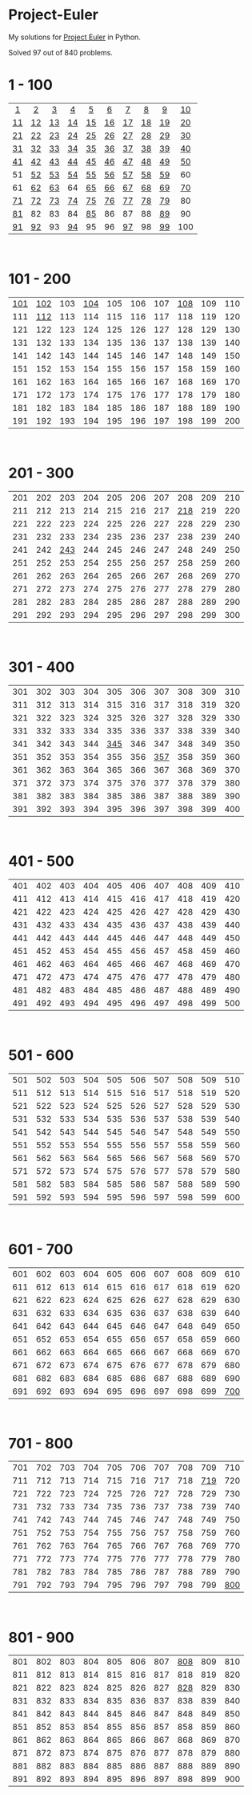 # Project-Euler
My solutions for [Project Euler](https://projecteuler.net) in Python.

Solved 97 out of 840 problems.
<br />

# 1 - 100

|||||||||||
|:-:|:-:|:-:|:-:|:-:|:-:|:-:|:-:|:-:|:-:|
|[1](0001-0100/0001/main.py)|[2](0001-0100/0002/main.py)|[3](0001-0100/0003/main.py)|[4](0001-0100/0004/main.py)|[5](0001-0100/0005/main.py)|[6](0001-0100/0006/main.py)|[7](0001-0100/0007/main.py)|[8](0001-0100/0008/main.py)|[9](0001-0100/0009/main.py)|[10](0001-0100/0010/main.py)|
|[11](0001-0100/0011/main.py)|[12](0001-0100/0012/main.py)|[13](0001-0100/0013/main.py)|[14](0001-0100/0014/main.py)|[15](0001-0100/0015/main.py)|[16](0001-0100/0016/main.py)|[17](0001-0100/0017/main.py)|[18](0001-0100/0018/main.py)|[19](0001-0100/0019/main.py)|[20](0001-0100/0020/main.py)|
|[21](0001-0100/0021/main.py)|[22](0001-0100/0022/main.py)|[23](0001-0100/0023/main.py)|[24](0001-0100/0024/main.py)|[25](0001-0100/0025/main.py)|[26](0001-0100/0026/main.py)|[27](0001-0100/0027/main.py)|[28](0001-0100/0028/main.py)|[29](0001-0100/0029/main.py)|[30](0001-0100/0030/main.py)|
|[31](0001-0100/0031/main.py)|[32](0001-0100/0032/main.py)|[33](0001-0100/0033/main.py)|[34](0001-0100/0034/main.py)|[35](0001-0100/0035/main.py)|[36](0001-0100/0036/main.py)|[37](0001-0100/0037/main.py)|[38](0001-0100/0038/main.py)|[39](0001-0100/0039/main.py)|[40](0001-0100/0040/main.py)|
|[41](0001-0100/0041/main.py)|[42](0001-0100/0042/main.py)|[43](0001-0100/0043/main.py)|[44](0001-0100/0044/main.py)|[45](0001-0100/0045/main.py)|[46](0001-0100/0046/main.py)|[47](0001-0100/0047/main.py)|[48](0001-0100/0048/main.py)|[49](0001-0100/0049/main.py)|[50](0001-0100/0050/main.py)|
|51|[52](0001-0100/0052/main.py)|[53](0001-0100/0053/main.py)|[54](0001-0100/0054/main.py)|[55](0001-0100/0055/main.py)|[56](0001-0100/0056/main.py)|[57](0001-0100/0057/main.py)|[58](0001-0100/0058/main.py)|[59](0001-0100/0059/main.py)|60|
|61|[62](0001-0100/0062/main.py)|[63](0001-0100/0063/main.py)|64|[65](0001-0100/0065/main.py)|[66](0001-0100/0066/main.py)|[67](0001-0100/0067/main.py)|[68](0001-0100/0068/main.py)|[69](0001-0100/0069/main.py)|[70](0001-0100/0070/main.py)|
|[71](0001-0100/0071/main.py)|[72](0001-0100/0072/main.py)|[73](0001-0100/0073/main.py)|[74](0001-0100/0074/main.py)|[75](0001-0100/0075/main.py)|[76](0001-0100/0076/main.py)|[77](0001-0100/0077/main.py)|[78](0001-0100/0078/main.py)|[79](0001-0100/0079/main.py)|80|
|[81](0001-0100/0081/main.py)|82|83|84|[85](0001-0100/0085/main.py)|86|87|88|[89](0001-0100/0089/main.py)|90|
|[91](0001-0100/0091/main.py)|[92](0001-0100/0092/main.py)|93|[94](0001-0100/0094/main.py)|95|96|[97](0001-0100/0097/main.py)|98|[99](0001-0100/0099/main.py)|100|

<br />

# 101 - 200

|||||||||||
|:-:|:-:|:-:|:-:|:-:|:-:|:-:|:-:|:-:|:-:|
|[101](0101-0200/0101/main.py)|[102](0101-0200/0102/main.py)|103|[104](0101-0200/0104/main.py)|105|106|107|[108](0101-0200/0108/main.py)|109|110|
|111|[112](0101-0200/0112/main.py)|113|114|115|116|117|118|119|120|
|121|122|123|124|125|126|127|128|129|130|
|131|132|133|134|135|136|137|138|139|140|
|141|142|143|144|145|146|147|148|149|150|
|151|152|153|154|155|156|157|158|159|160|
|161|162|163|164|165|166|167|168|169|170|
|171|172|173|174|175|176|177|178|179|180|
|181|182|183|184|185|186|187|188|189|190|
|191|192|193|194|195|196|197|198|199|200|

<br />

# 201 - 300

|||||||||||
|:-:|:-:|:-:|:-:|:-:|:-:|:-:|:-:|:-:|:-:|
|201|202|203|204|205|206|207|208|209|210|
|211|212|213|214|215|216|217|[218](0201-0300/0218/main.py)|219|220|
|221|222|223|224|225|226|227|228|229|230|
|231|232|233|234|235|236|237|238|239|240|
|241|242|[243](0201-0300/0243/main.py)|244|245|246|247|248|249|250|
|251|252|253|254|255|256|257|258|259|260|
|261|262|263|264|265|266|267|268|269|270|
|271|272|273|274|275|276|277|278|279|280|
|281|282|283|284|285|286|287|288|289|290|
|291|292|293|294|295|296|297|298|299|300|

<br />

# 301 - 400

|||||||||||
|:-:|:-:|:-:|:-:|:-:|:-:|:-:|:-:|:-:|:-:|
|301|302|303|304|305|306|307|308|309|310|
|311|312|313|314|315|316|317|318|319|320|
|321|322|323|324|325|326|327|328|329|330|
|331|332|333|334|335|336|337|338|339|340|
|341|342|343|344|[345](0301-0400/0345/main.py)|346|347|348|349|350|
|351|352|353|354|355|356|[357](0301-0400/0357/main.py)|358|359|360|
|361|362|363|364|365|366|367|368|369|370|
|371|372|373|374|375|376|377|378|379|380|
|381|382|383|384|385|386|387|388|389|390|
|391|392|393|394|395|396|397|398|399|400|

<br />

# 401 - 500

|||||||||||
|:-:|:-:|:-:|:-:|:-:|:-:|:-:|:-:|:-:|:-:|
|401|402|403|404|405|406|407|408|409|410|
|411|412|413|414|415|416|417|418|419|420|
|421|422|423|424|425|426|427|428|429|430|
|431|432|433|434|435|436|437|438|439|440|
|441|442|443|444|445|446|447|448|449|450|
|451|452|453|454|455|456|457|458|459|460|
|461|462|463|464|465|466|467|468|469|470|
|471|472|473|474|475|476|477|478|479|480|
|481|482|483|484|485|486|487|488|489|490|
|491|492|493|494|495|496|497|498|499|500|

<br />

# 501 - 600

|||||||||||
|:-:|:-:|:-:|:-:|:-:|:-:|:-:|:-:|:-:|:-:|
|501|502|503|504|505|506|507|508|509|510|
|511|512|513|514|515|516|517|518|519|520|
|521|522|523|524|525|526|527|528|529|530|
|531|532|533|534|535|536|537|538|539|540|
|541|542|543|544|545|546|547|548|549|550|
|551|552|553|554|555|556|557|558|559|560|
|561|562|563|564|565|566|567|568|569|570|
|571|572|573|574|575|576|577|578|579|580|
|581|582|583|584|585|586|587|588|589|590|
|591|592|593|594|595|596|597|598|599|600|

<br />

# 601 - 700

|||||||||||
|:-:|:-:|:-:|:-:|:-:|:-:|:-:|:-:|:-:|:-:|
|601|602|603|604|605|606|607|608|609|610|
|611|612|613|614|615|616|617|618|619|620|
|621|622|623|624|625|626|627|628|629|630|
|631|632|633|634|635|636|637|638|639|640|
|641|642|643|644|645|646|647|648|649|650|
|651|652|653|654|655|656|657|658|659|660|
|661|662|663|664|665|666|667|668|669|670|
|671|672|673|674|675|676|677|678|679|680|
|681|682|683|684|685|686|687|688|689|690|
|691|692|693|694|695|696|697|698|699|[700](0601-0700/0700/main.py)|

<br />

# 701 - 800

|||||||||||
|:-:|:-:|:-:|:-:|:-:|:-:|:-:|:-:|:-:|:-:|
|701|702|703|704|705|706|707|708|709|710|
|711|712|713|714|715|716|717|718|[719](0701-0800/0719/main.py)|720|
|721|722|723|724|725|726|727|728|729|730|
|731|732|733|734|735|736|737|738|739|740|
|741|742|743|744|745|746|747|748|749|750|
|751|752|753|754|755|756|757|758|759|760|
|761|762|763|764|765|766|767|768|769|770|
|771|772|773|774|775|776|777|778|779|780|
|781|782|783|784|785|786|787|788|789|790|
|791|792|793|794|795|796|797|798|799|[800](0701-0800/0800/main.py)|

<br />

# 801 - 900

|||||||||||
|:-:|:-:|:-:|:-:|:-:|:-:|:-:|:-:|:-:|:-:|
|801|802|803|804|805|806|807|[808](0801-0900/0808/main.py)|809|810|
|811|812|813|814|815|816|817|818|819|820|
|821|822|823|824|825|826|827|[828](0801-0900/0828/main.py)|829|830|
|831|832|833|834|835|836|837|838|839|840|
|841|842|843|844|845|846|847|848|849|850|
|851|852|853|854|855|856|857|858|859|860|
|861|862|863|864|865|866|867|868|869|870|
|871|872|873|874|875|876|877|878|879|880|
|881|882|883|884|885|886|887|888|889|890|
|891|892|893|894|895|896|897|898|899|900|

